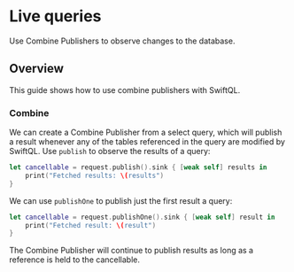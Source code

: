 # Live queries

Use Combine Publishers to observe changes to the database. 

## Overview

This guide shows how to use combine publishers with SwiftQL.

### Combine

We can create a Combine Publisher from a select query, which will publish a
result whenever any of the tables referenced in the query are modified by 
SwiftQL. Use `publish` to observe the results of a query:

```swift
let cancellable = request.publish().sink { [weak self] results in
    print("Fetched results: \(results")
}
```

We can use `publishOne` to publish just the first result a query:

```swift
let cancellable = request.publishOne().sink { [weak self] result in
    print("Fetched result: \(result")
}
```
 
The Combine Publisher will continue to publish results as long as a reference is
held to the cancellable.
